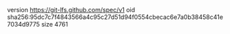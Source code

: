 version https://git-lfs.github.com/spec/v1
oid sha256:95dc7c7f4843566a4c95c27d51d94f0554cbecac6e7a0b38458c41e7034d9775
size 4761

